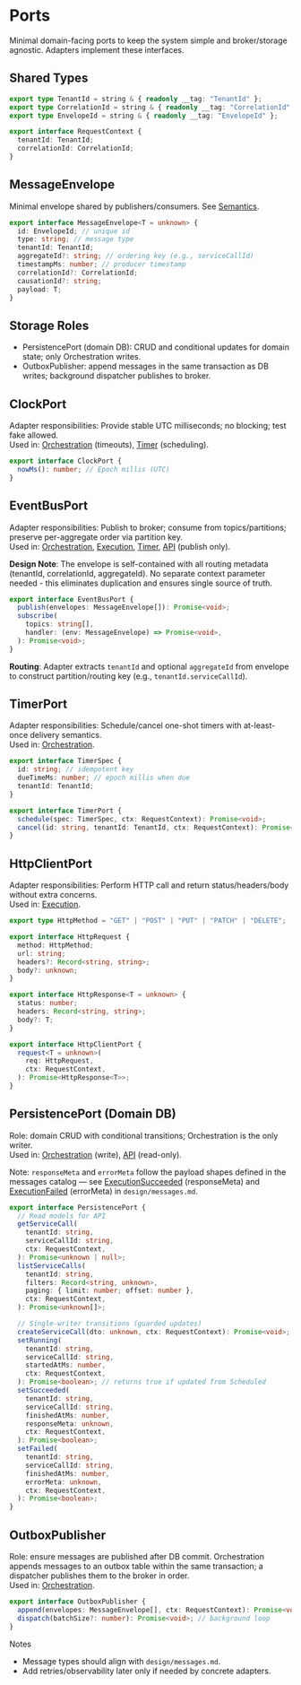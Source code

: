 # Ports

Minimal domain-facing ports to keep the system simple and broker/storage agnostic. Adapters implement these interfaces.

## Shared Types

```ts
export type TenantId = string & { readonly __tag: "TenantId" };
export type CorrelationId = string & { readonly __tag: "CorrelationId" };
export type EnvelopeId = string & { readonly __tag: "EnvelopeId" };

export interface RequestContext {
  tenantId: TenantId;
  correlationId: CorrelationId;
}
```

## MessageEnvelope

Minimal envelope shared by publishers/consumers. See [Semantics](./messages.md#semantics-essentials).

```ts
export interface MessageEnvelope<T = unknown> {
  id: EnvelopeId; // unique id
  type: string; // message type
  tenantId: TenantId;
  aggregateId?: string; // ordering key (e.g., serviceCallId)
  timestampMs: number; // producer timestamp
  correlationId?: CorrelationId;
  causationId?: string;
  payload: T;
}
```

## Storage Roles

- PersistencePort (domain DB): CRUD and conditional updates for domain state; only Orchestration writes.
- OutboxPublisher: append messages in the same transaction as DB writes; background dispatcher publishes to broker.

## ClockPort

Adapter responsibilities: Provide stable UTC milliseconds; no blocking; test fake allowed.  
Used in: [Orchestration] (timeouts), [Timer] (scheduling).

```ts
export interface ClockPort {
  nowMs(): number; // Epoch millis (UTC)
}
```

## EventBusPort

Adapter responsibilities: Publish to broker; consume from topics/partitions; preserve per-aggregate order via partition key.  
Used in: [Orchestration], [Execution], [Timer], [API] (publish only).

**Design Note**: The envelope is self-contained with all routing metadata (tenantId, correlationId, aggregateId). No separate context parameter needed - this eliminates duplication and ensures single source of truth.

```ts
export interface EventBusPort {
  publish(envelopes: MessageEnvelope[]): Promise<void>;
  subscribe(
    topics: string[],
    handler: (env: MessageEnvelope) => Promise<void>,
  ): Promise<void>;
}
```

**Routing**: Adapter extracts `tenantId` and optional `aggregateId` from envelope to construct partition/routing key (e.g., `tenantId.serviceCallId`).

## TimerPort

Adapter responsibilities: Schedule/cancel one-shot timers with at-least-once delivery semantics.  
Used in: [Orchestration].

```ts
export interface TimerSpec {
  id: string; // idempotent key
  dueTimeMs: number; // epoch millis when due
  tenantId: TenantId;
}

export interface TimerPort {
  schedule(spec: TimerSpec, ctx: RequestContext): Promise<void>;
  cancel(id: string, tenantId: TenantId, ctx: RequestContext): Promise<void>;
}
```

## HttpClientPort

Adapter responsibilities: Perform HTTP call and return status/headers/body without extra concerns.  
Used in: [Execution].

```ts
export type HttpMethod = "GET" | "POST" | "PUT" | "PATCH" | "DELETE";

export interface HttpRequest {
  method: HttpMethod;
  url: string;
  headers?: Record<string, string>;
  body?: unknown;
}

export interface HttpResponse<T = unknown> {
  status: number;
  headers: Record<string, string>;
  body?: T;
}

export interface HttpClientPort {
  request<T = unknown>(
    req: HttpRequest,
    ctx: RequestContext,
  ): Promise<HttpResponse<T>>;
}
```

## PersistencePort (Domain DB)

Role: domain CRUD with conditional transitions; Orchestration is the only writer.  
Used in: [Orchestration] (write), [API] (read-only).

Note: `responseMeta` and `errorMeta` follow the payload shapes defined in the messages catalog — see [ExecutionSucceeded] (responseMeta) and [ExecutionFailed] (errorMeta) in `design/messages.md`.

```ts
export interface PersistencePort {
  // Read models for API
  getServiceCall(
    tenantId: string,
    serviceCallId: string,
    ctx: RequestContext,
  ): Promise<unknown | null>;
  listServiceCalls(
    tenantId: string,
    filters: Record<string, unknown>,
    paging: { limit: number; offset: number },
    ctx: RequestContext,
  ): Promise<unknown[]>;

  // Single-writer transitions (guarded updates)
  createServiceCall(dto: unknown, ctx: RequestContext): Promise<void>;
  setRunning(
    tenantId: string,
    serviceCallId: string,
    startedAtMs: number,
    ctx: RequestContext,
  ): Promise<boolean>; // returns true if updated from Scheduled
  setSucceeded(
    tenantId: string,
    serviceCallId: string,
    finishedAtMs: number,
    responseMeta: unknown,
    ctx: RequestContext,
  ): Promise<boolean>;
  setFailed(
    tenantId: string,
    serviceCallId: string,
    finishedAtMs: number,
    errorMeta: unknown,
    ctx: RequestContext,
  ): Promise<boolean>;
}
```

## OutboxPublisher

Role: ensure messages are published after DB commit. Orchestration appends messages to an outbox table within the same transaction; a dispatcher publishes them to the broker in order.  
Used in: [Orchestration].

```ts
export interface OutboxPublisher {
  append(envelopes: MessageEnvelope[], ctx: RequestContext): Promise<void>; // called within DB tx
  dispatch(batchSize?: number): Promise<void>; // background loop
}
```

Notes

- Message types should align with `design/messages.md`.
- Add retries/observability later only if needed by concrete adapters.

[Orchestration]: ./modules/orchestration.md
[Timer]: ./modules/timer.md
[Execution]: ./modules/execution.md
[API]: ./modules/api.md
[ExecutionSucceeded]: ./messages.md#executionsucceeded
[ExecutionFailed]: ./messages.md#executionfailed
